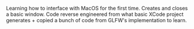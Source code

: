 Learning how to interface with MacOS for the first time. Creates and closes a basic window. Code reverse engineered from what basic XCode project generates + copied a bunch of code from GLFW's implementation to learn.
